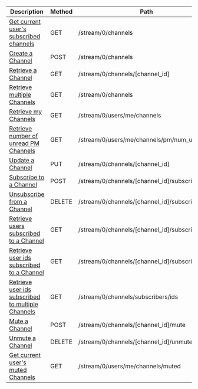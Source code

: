 <table>
    <thead>
        <tr>
            <th width="410">Description</th>
            <th width="80">Method</th>
            <th width="320">Path</th>
            <th width="60">Token</th>
        </tr>
    </thead>
    <tbody>
        <tr>
            <td><a href="/docs/resources/channel/subscriptions/#get-current-users-subscribed-channels">Get current user's subscribed channels</a></td>
            <td>GET</td>
            <td>/stream/0/channels</td>
            <td>User</td>
        </tr>
        <tr>
            <td><a href="/docs/resources/channel/lifecycle/#create-a-channel">Create a Channel</a></td>
            <td>POST</td>
            <td>/stream/0/channels</td>
            <td>User</td>
        </tr>
        <tr>
            <td><a href="/docs/resources/channel/lookup/#retrieve-a-channel">Retrieve a Channel</a></td>
            <td>GET</td>
            <td>/stream/0/channels/[channel_id]</td>
            <td>Varies</td>
        </tr>
        <tr>
            <td><a href="/docs/resources/channel/lookup/#retrieve-multiple-channels">Retrieve multiple Channels</a></td>
            <td>GET</td>
            <td>/stream/0/channels</td>
            <td>Varies</td>
        </tr>
        <tr>
            <td><a href="/docs/resources/channel/lookup/#retrieve-my-channels">Retrieve my Channels</a></td>
            <td>GET</td>
            <td>/stream/0/users/me/channels</td>
            <td>User</td>
        </tr>
        <tr>
            <td><a href="/docs/resources/channel/lookup/#retrieve-number-of-unread-pm-channels">Retrieve number of unread PM Channels</a></td>
            <td>GET</td>
            <td>/stream/0/users/me/channels/pm/num_unread</td>
            <td>User</td>
        </tr>
        <tr>
            <td><a href="/docs/resources/channel/lifecycle/#update-a-channel">Update a Channel</a></td>
            <td>PUT</td>
            <td>/stream/0/channels/[channel_id]</td>
            <td>User</td>
        </tr>
        <tr>
            <td><a href="/docs/resources/channel/subscriptions/#subscribe-to-a-channel">Subscribe to a Channel</a></td>
            <td>POST</td>
            <td>/stream/0/channels/[channel_id]/subscribe</td>
            <td>User</td>
        </tr>
        <tr>
            <td><a href="/docs/resources/channel/subscriptions/#unsubscribe-from-a-channel">Unsubscribe from a Channel</a></td>
            <td>DELETE</td>
            <td>/stream/0/channels/[channel_id]/subscribe</td>
            <td>User</td>
        </tr>
        <tr>
            <td><a href="/docs/resources/channel/subscriptions/#retrieve-users-subscribed-to-a-channel">Retrieve users subscribed to a Channel</a></td>
            <td>GET</td>
            <td>/stream/0/channels/[channel_id]/subscribers</td>
            <td>Varies</td>
        </tr>
        <tr>
            <td><a href="/docs/resources/channel/subscriptions/#retrieve-user-ids-subscribed-to-a-channel">Retrieve user ids subscribed to a Channel</a></td>
            <td>GET</td>
            <td>/stream/0/channels/[channel_id]/subscribers/ids</td>
            <td>Varies</td>
        </tr>
        <tr>
            <td><a href="/docs/resources/channel/subscriptions/#retrieve-user-ids-subscribed-to-a-channel">Retrieve user ids subscribed to multiple Channels</a></td>
            <td>GET</td>
            <td>/stream/0/channels/subscribers/ids</td>
            <td>Varies</td>
        </tr>
        <tr>
            <td><a href="/docs/resources/channel/muting/#mute-a-channel">Mute a Channel</a></td>
            <td>POST</td>
            <td>/stream/0/channels/[channel_id]/mute</td>
            <td>User</td>
        </tr>
        <tr>
            <td><a href="/docs/resources/channel/muting/#unmute-a-channel">Unmute a Channel</a></td>
            <td>DELETE</td>
            <td>/stream/0/channels/[channel_id]/unmute</td>
            <td>User</td>
        </tr>
        <tr>
            <td><a href="/docs/resources/channel/muting/#get-current-users-muted-channels">Get current user's muted Channels</a></td>
            <td>GET</td>
            <td>/stream/0/users/me/channels/muted</td>
            <td>User</td>
        </tr>
    </tbody>
</table>
